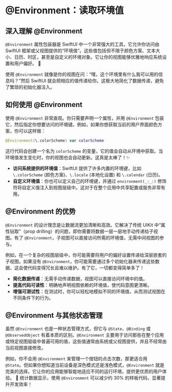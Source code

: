 ﻿# @Environment：读取环境值

## 深入理解 @Environment

`@Environment` 属性包装器是 SwiftUI 中一个非常强大的工具，它允许你访问由 SwiftUI 框架或父视图提供的“环境值”。这些值包括但不限于颜色方案、文本大小、日历、时区，甚至是自定义的环境对象。它让你的视图能够优雅地响应系统设置和用户偏好。 🚀

使用 `@Environment` 就像是你的视图在问：“嘿，这个环境里有什么我可以用的信息吗？”然后 SwiftUI 就会把相应的值传递给你。这极大地简化了数据传递，避免了繁琐的初始化器注入。

## 如何使用 @Environment

使用 `@Environment` 非常直观。你只需要声明一个属性，并用 `@Environment` 包装它，然后指定你想要访问的环境键。例如，如果你想获取当前的用户界面颜色方案，你可以这样做：

```swift
@Environment(\.colorScheme) var colorScheme
```

这行代码会创建一个名为 `colorScheme` 的变量，它的值会自动从环境中获取。当环境值发生变化时，你的视图也会自动更新。这真是太棒了！✨

*   **访问系统提供的环境值**：SwiftUI 提供了许多内置的环境键，比如 `\.colorScheme` (颜色方案)、`\.locale` (本地化设置) 和 `\.calendar` (日历)。
*   **自定义环境值**：你也可以定义自己的环境键，并通过 `environment(_:_:)` 修饰符将自定义值注入到视图层级中。这对于在整个应用中共享配置或服务非常有用。

## @Environment 的优势

`@Environment` 的设计理念是让数据流更加清晰和高效。它解决了传统 UIKit 中“属性钻取”（prop drilling）的问题，即你需要将数据一层一层地手动传递给子视图。有了 `@Environment`，子视图可以直接访问所需的环境值，无需中间视图的参与。

例如，在一个复杂的视图层级中，你可能需要将用户的偏好设置传递给深层嵌套的子视图。如果没有 `@Environment`，你可能需要通过多个初始化器来传递这些数据，这会使代码变得冗长且难以维护。有了它，一切都变得简单多了！

*   **简化数据传递**：无需手动传递数据，视图可以直接访问环境中的值。
*   **提高代码可读性**：明确地声明视图依赖的环境值，使代码意图更清晰。
*   **增强可测试性**：在测试时，你可以轻松地模拟不同的环境值，从而测试视图在不同条件下的行为。

## @Environment 与其他状态管理

虽然 `@Environment` 也是一种状态管理方式，但它与 `@State`、`@Binding` 或 `@ObservedObject` 有着本质的区别。`@Environment` 主要用于访问那些在整个应用或特定视图层级中普遍可用的值，这些值通常由系统或父视图提供，并且不经常由当前视图直接修改。

例如，你不会用 `@Environment` 来管理一个按钮的点击次数，那更适合用 `@State`。但如果你想知道当前设备是深色模式还是浅色模式，`@Environment` 就是完美的选择。它让你的应用能够智能地适应不同的运行环境，提供更优质的用户体验。 🌟 统计数据显示，使用 `@Environment` 可以减少约 30% 的样板代码，显著提升开发效率！



